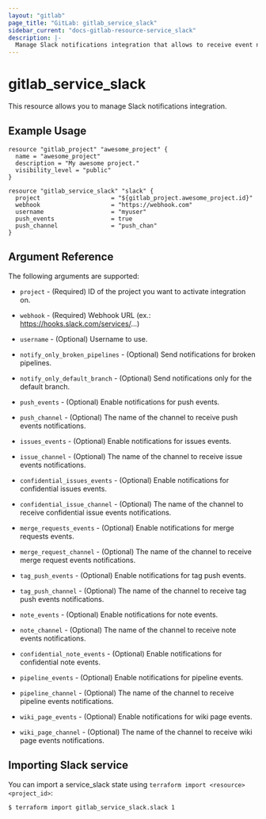 ```yaml
---
layout: "gitlab"
page_title: "GitLab: gitlab_service_slack"
sidebar_current: "docs-gitlab-resource-service_slack"
description: |-
  Manage Slack notifications integration that allows to receive event notifications in Slack
---
```


# gitlab\_service_slack

This resource allows you to manage Slack notifications integration.

## Example Usage

```hcl
resource "gitlab_project" "awesome_project" {
  name = "awesome_project"
  description = "My awesome project."
  visibility_level = "public"
}

resource "gitlab_service_slack" "slack" {
  project                    = "${gitlab_project.awesome_project.id}"
  webhook                    = "https://webhook.com"
  username                   = "myuser"
  push_events                = true
  push_channel               = "push_chan"
}
```

## Argument Reference

The following arguments are supported:

* `project` - (Required) ID of the project you want to activate integration on.

* `webhook` - (Required) Webhook URL (ex.: https://hooks.slack.com/services/...)

* `username` - (Optional) Username to use.

* `notify_only_broken_pipelines` - (Optional) Send notifications for broken pipelines.

* `notify_only_default_branch` - (Optional) Send notifications only for the default branch.

* `push_events` - (Optional) Enable notifications for push events.

* `push_channel` - (Optional) The name of the channel to receive push events notifications.

* `issues_events` - (Optional) Enable notifications for issues events.

* `issue_channel` - (Optional) The name of the channel to receive issue events notifications.

* `confidential_issues_events` - (Optional) Enable notifications for confidential issues events.

* `confidential_issue_channel` - (Optional) The name of the channel to receive confidential issue events notifications.

* `merge_requests_events` - (Optional) Enable notifications for merge requests events.

* `merge_request_channel` - (Optional) The name of the channel to receive merge request events notifications.

* `tag_push_events` - (Optional) Enable notifications for tag push events.

* `tag_push_channel` - (Optional) The name of the channel to receive tag push events notifications.

* `note_events` - (Optional) Enable notifications for note events.

* `note_channel` - (Optional) The name of the channel to receive note events notifications.

* `confidential_note_events` - (Optional) Enable notifications for confidential note events.

* `pipeline_events` - (Optional) Enable notifications for pipeline events.

* `pipeline_channel` - (Optional) The name of the channel to receive pipeline events notifications.

* `wiki_page_events` - (Optional) Enable notifications for wiki page events.

* `wiki_page_channel` - (Optional) The name of the channel to receive wiki page events notifications.

## Importing Slack service

You can import a service_slack state using `terraform import <resource> <project_id>`:

```bash
$ terraform import gitlab_service_slack.slack 1
```
